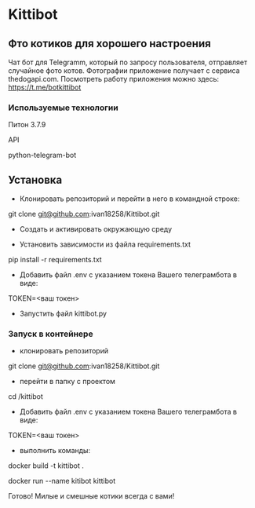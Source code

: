 # Kittibot

## Фто котиков для хорошего настроения

Чат бот для Telegramm, который по запросу пользователя, отправляет случайное фото котов.
Фотографии приложение получает с сервиса thedogapi.com.
Посмотреть работу приложения можно здесь: https://t.me/botkittibot

### Используемые технологии
Питон 3.7.9

API

python-telegram-bot
## Установка
- Клонировать репозиторий и перейти в него в командной строке:

git clone git@github.com:ivan18258/Kittibot.git

- Cоздать и активировать окружающую среду

- Установить зависимости из файла requirements.txt

pip install -r requirements.txt

- Добавить файл .env c указанием токена Вашего телеграмбота в виде:

TOKEN=<ваш токен>

- Запустить файл kittibot.py

### Запуск в контейнере

- клонировать репозиторий 

git clone git@github.com:ivan18258/Kittibot.git

- перейти в папку с проектом

cd /kittibot

- Добавить файл .env c указанием токена Вашего телеграмбота в виде:

TOKEN=<ваш токен>

- выполнить команды:

docker build -t kittibot .

docker run --name kitibot kittibot

Готово! Милые и смешные котики всегда с вами! 